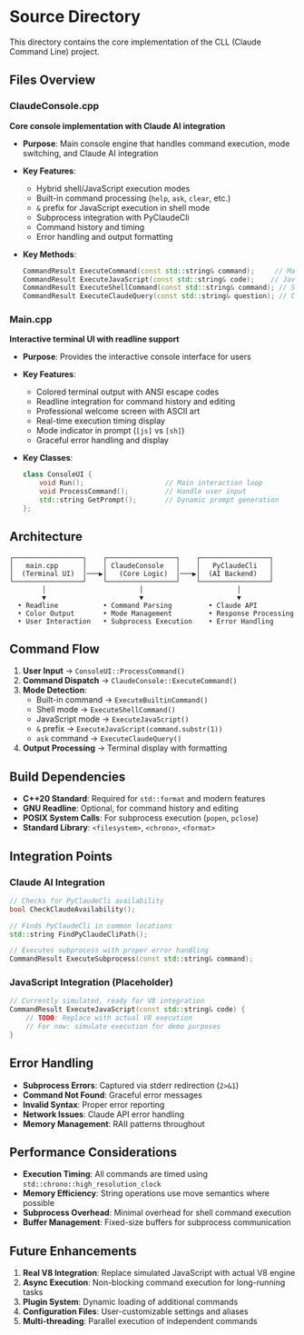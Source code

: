 # Source Directory

This directory contains the core implementation of the CLL (Claude Command Line) project.

## Files Overview

### ClaudeConsole.cpp
**Core console implementation with Claude AI integration**

- **Purpose**: Main console engine that handles command execution, mode switching, and Claude AI integration
- **Key Features**:
  - Hybrid shell/JavaScript execution modes
  - Built-in command processing (`help`, `ask`, `clear`, etc.)
  - `&` prefix for JavaScript execution in shell mode
  - Subprocess integration with PyClaudeCli
  - Command history and timing
  - Error handling and output formatting

- **Key Methods**:
  ```cpp
  CommandResult ExecuteCommand(const std::string& command);     // Main command dispatcher
  CommandResult ExecuteJavaScript(const std::string& code);    // JavaScript execution (simulated)
  CommandResult ExecuteShellCommand(const std::string& command); // Shell command execution
  CommandResult ExecuteClaudeQuery(const std::string& question); // Claude AI integration
  ```

### Main.cpp
**Interactive terminal UI with readline support**

- **Purpose**: Provides the interactive console interface for users
- **Key Features**:
  - Colored terminal output with ANSI escape codes
  - Readline integration for command history and editing
  - Professional welcome screen with ASCII art
  - Real-time execution timing display
  - Mode indicator in prompt (`[js]` vs `[sh]`)
  - Graceful error handling and display

- **Key Classes**:
  ```cpp
  class ConsoleUI {
      void Run();                    // Main interaction loop
      void ProcessCommand();         // Handle user input
      std::string GetPrompt();       // Dynamic prompt generation
  };
  ```

## Architecture

```
┌─────────────────┐    ┌─────────────────┐    ┌─────────────────┐
│   main.cpp      │    │ ClaudeConsole   │    │   PyClaudeCli   │
│  (Terminal UI)  │───▶│   (Core Logic)  │───▶│  (AI Backend)   │
└─────────────────┘    └─────────────────┘    └─────────────────┘
        │                       │                       │
        ▼                       ▼                       ▼
  • Readline           • Command Parsing         • Claude API
  • Color Output       • Mode Management         • Response Processing
  • User Interaction   • Subprocess Execution    • Error Handling
```

## Command Flow

1. **User Input** → `ConsoleUI::ProcessCommand()`
2. **Command Dispatch** → `ClaudeConsole::ExecuteCommand()`
3. **Mode Detection**:
   - Built-in command → `ExecuteBuiltinCommand()`
   - Shell mode → `ExecuteShellCommand()`
   - JavaScript mode → `ExecuteJavaScript()`
   - `&` prefix → `ExecuteJavaScript(command.substr(1))`
   - `ask` command → `ExecuteClaudeQuery()`
4. **Output Processing** → Terminal display with formatting

## Build Dependencies

- **C++20 Standard**: Required for `std::format` and modern features
- **GNU Readline**: Optional, for command history and editing
- **POSIX System Calls**: For subprocess execution (`popen`, `pclose`)
- **Standard Library**: `<filesystem>`, `<chrono>`, `<format>`

## Integration Points

### Claude AI Integration
```cpp
// Checks for PyClaudeCli availability
bool CheckClaudeAvailability();

// Finds PyClaudeCli in common locations
std::string FindPyClaudeCliPath();

// Executes subprocess with proper error handling
CommandResult ExecuteSubprocess(const std::string& command);
```

### JavaScript Integration (Placeholder)
```cpp
// Currently simulated, ready for V8 integration
CommandResult ExecuteJavaScript(const std::string& code) {
    // TODO: Replace with actual V8 execution
    // For now: simulate execution for demo purposes
}
```

## Error Handling

- **Subprocess Errors**: Captured via stderr redirection (`2>&1`)
- **Command Not Found**: Graceful error messages
- **Invalid Syntax**: Proper error reporting
- **Network Issues**: Claude API error handling
- **Memory Management**: RAII patterns throughout

## Performance Considerations

- **Execution Timing**: All commands are timed using `std::chrono::high_resolution_clock`
- **Memory Efficiency**: String operations use move semantics where possible
- **Subprocess Overhead**: Minimal overhead for shell command execution
- **Buffer Management**: Fixed-size buffers for subprocess communication

## Future Enhancements

1. **Real V8 Integration**: Replace simulated JavaScript with actual V8 engine
2. **Async Execution**: Non-blocking command execution for long-running tasks
3. **Plugin System**: Dynamic loading of additional commands
4. **Configuration Files**: User-customizable settings and aliases
5. **Multi-threading**: Parallel execution of independent commands